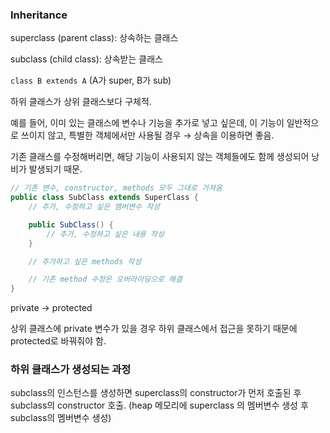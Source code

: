 ### Inheritance

superclass (parent class): 상속하는 클래스

subclass (child class): 상속받는 클래스

`class B extends A` (A가 super, B가 sub)

하위 클래스가 상위 클래스보다 구체적.

예를 들어, 이미 있는 클래스에 변수나 기능을 추가로 넣고 싶은데, 이 기능이 일반적으로 쓰이지 않고, 특별한 객체에서만 사용될 경우 → 상속을 이용하면 좋음.

기존 클래스를 수정해버리면, 해당 기능이 사용되지 않는 객체들에도 함께 생성되어 낭비가 발생되기 때문.

```java
// 기존 변수, constructor, methods 모두 그대로 가져옴
public class SubClass extends SuperClass {
	// 추가, 수정하고 싶은 멤버변수 작성

	public SubClass() {
		// 추가, 수정하고 싶은 내용 작성
	}

	// 추가하고 싶은 methods 작성

	// 기존 method 수정은 오버라이딩으로 해결
}
```

private → protected

상위 클래스에 private 변수가 있을 경우 하위 클래스에서 접근을 못하기 때문에 protected로 바꿔줘야 함.

### 하위 클래스가 생성되는 과정

subclass의 인스턴스를 생성하면 superclass의 constructor가 먼저 호출된 후 subclass의 constructor 호출. (heap 메모리에 superclass 의 멤버변수 생성 후 subclass의 멤버변수 생성)

